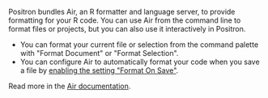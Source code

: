 Positron bundles Air, an R formatter and language server, to provide formatting for your R code. You can use Air from the command line to format files or projects, but you can also use it interactively in Positron.

- You can format your current file or selection from the command palette with "Format Document" or "Format Selection".
- You can configure Air to automatically format your code when you save a file by [enabling the setting "Format On Save"](command:r.walkthrough.airFormatOnSave).

Read more in the [Air documentation](https://posit-dev.github.io/air/).
